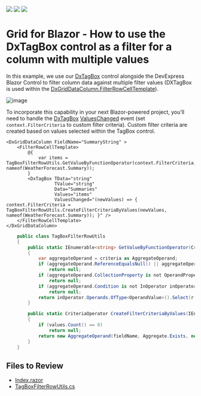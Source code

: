 <!-- default badges list -->
![](https://img.shields.io/endpoint?url=https://codecentral.devexpress.com/api/v1/VersionRange/516731409/22.1.3%2B)
[![](https://img.shields.io/badge/Open_in_DevExpress_Support_Center-FF7200?style=flat-square&logo=DevExpress&logoColor=white)](https://supportcenter.devexpress.com/ticket/details/T1104359)
[![](https://img.shields.io/badge/📖_How_to_use_DevExpress_Examples-e9f6fc?style=flat-square)](https://docs.devexpress.com/GeneralInformation/403183)
<!-- default badges end -->
# Grid for Blazor - How to use the DxTagBox control as a filter for a column with multiple values

In this example, we use our [DxTagBox](https://docs.devexpress.com/Blazor/DevExpress.Blazor.DxTagBox-2) control alongside the DevExpress Blazor Control to filter column data against multiple filter values (DXTagBox is used within the [DxGridDataColumn.FilterRowCellTemplate](https://docs.devexpress.com/Blazor/DevExpress.Blazor.DxGridDataColumn.FilterRowCellTemplate)).

![image](https://user-images.githubusercontent.com/69251191/180018055-298229e1-745b-46b7-984f-592c7d486e1e.png)

To incorporate this capability in your next Blazor-powered project, you’ll need to handle the [DxTagBox](http://docs.devexpress.devx/Blazor/DevExpress.Blazor.DxTagBox-2) [ValuesChanged](https://docs.devexpress.com/Blazor/DevExpress.Blazor.DxTagBox-2.ValuesChanged) event (set `context.FilterCriteria` to custom filter criteria). Custom filter criteria are created based on values selected within the TagBox control.

```razor
<DxGridDataColumn FieldName="SummaryString" >
    <FilterRowCellTemplate>
        @{
            var items = TagBoxFilterRowUtils.GetValueByFunctionOperator(context.FilterCriteria, nameof(WeatherForecast.Summary));
        }   
        <DxTagBox TData="string"
                  TValue="string"
                  Data="Summaries"
                  Values="items"
                  ValuesChanged="(newValues) => { context.FilterCriteria = TagBoxFilterRowUtils.CreateFilterCriteriaByValues(newValues, nameof(WeatherForecast.Summary)); }" />
    </FilterRowCellTemplate>
</DxGridDataColumn>
```

```cs
    public class TagBoxFilterRowUtils
    {
        public static IEnumerable<string> GetValueByFunctionOperator(CriteriaOperator criteria, string fieldName)
        {
            var aggregateOperand = criteria as AggregateOperand;
            if (aggregateOperand.ReferenceEqualsNull() || aggregateOperand.AggregateType != Aggregate.Exists)
                return null;
            if (aggregateOperand.CollectionProperty is not OperandProperty operandProperty || operandProperty.PropertyName != fieldName)
                return null;
            if (aggregateOperand.Condition is not InOperator inOperator)
                return null;
            return inOperator.Operands.OfType<OperandValue>().Select(r => r.Value?.ToString());
        }

        public static CriteriaOperator CreateFilterCriteriaByValues(IEnumerable<string> values, string fieldName)
        {
            if (values.Count() == 0)
                return null;
            return new AggregateOperand(fieldName, Aggregate.Exists, new InOperator("", values));
        }
    }
```


## Files to Review

* [Index.razor](./CS/DxBlazorApplication1/Pages/Index.razor)
* [TagBoxFilterRowUtils.cs](./CS/DxBlazorApplication1/TagBoxFilterRowUtils.cs)

